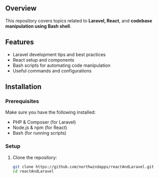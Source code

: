 ## Overview
This repository covers topics related to **Laravel, React**, and **codebase manipulation using Bash shell**. 

## Features
- Laravel development tips and best practices  
- React setup and components  
- Bash scripts for automating code manipulation  
- Useful commands and configurations  

## Installation

### Prerequisites
Make sure you have the following installed:
- PHP & Composer (for Laravel)
- Node.js & npm (for React)
- Bash (for running scripts)

### Setup
1. Clone the repository:
   ```bash
   git clone https://github.com/northwindapps/reactAndLaravel.git
   cd reactAndLaravel
